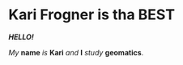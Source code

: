 # Kari Frogner is tha **BEST**

***HELLO!***

*My* **name** *is* **Kari** *and* **I** *study* **geomatics**.

